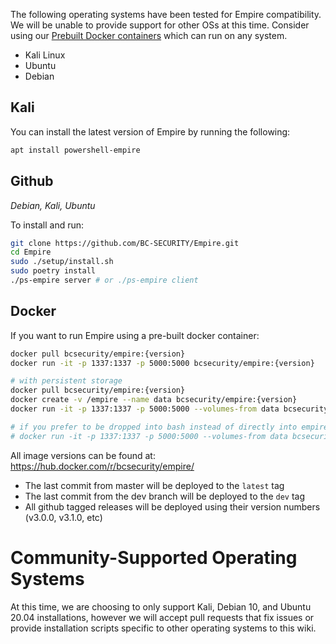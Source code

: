 The following operating systems have been tested for Empire compatibility. We will be unable to provide support for other OSs at this time. Consider using our [Prebuilt Docker containers](#Docker) which can run on any system.
- Kali Linux
- Ubuntu
- Debian

## Kali

You can install the latest version of Empire by running the following:

```sh
apt install powershell-empire
```

## Github
_Debian, Kali, Ubuntu_

To install and run:

```sh
git clone https://github.com/BC-SECURITY/Empire.git
cd Empire
sudo ./setup/install.sh
sudo poetry install
./ps-empire server # or ./ps-empire client
```

## Docker
If you want to run Empire using a pre-built docker container:
```bash
docker pull bcsecurity/empire:{version}
docker run -it -p 1337:1337 -p 5000:5000 bcsecurity/empire:{version}

# with persistent storage
docker pull bcsecurity/empire:{version}
docker create -v /empire --name data bcsecurity/empire:{version}
docker run -it -p 1337:1337 -p 5000:5000 --volumes-from data bcsecurity/empire:{version}

# if you prefer to be dropped into bash instead of directly into empire
# docker run -it -p 1337:1337 -p 5000:5000 --volumes-from data bcsecurity/empire:{version} /bin/bash
```

All image versions can be found at: https://hub.docker.com/r/bcsecurity/empire/
* The last commit from master will be deployed to the `latest` tag
* The last commit from the dev branch will be deployed to the `dev` tag
* All github tagged releases will be deployed using their version numbers (v3.0.0, v3.1.0, etc)

# Community-Supported Operating Systems
At this time, we are choosing to only support Kali, Debian 10, and Ubuntu 20.04 installations, however we will accept pull requests that fix issues or provide installation scripts specific to other operating systems to this wiki.

<!---
## Fedora
-->
